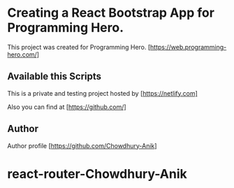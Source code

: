 # Creating a React Bootstrap App for Programming Hero.

This project was created for Programming Hero. [https://web.programming-hero.com/]

## Available this Scripts

This is a private and testing project hosted by [https://netlify.com]

Also you can find at [https://github.com/]

## Author

Author profile [https://github.com/Chowdhury-Anik]
# react-router-Chowdhury-Anik
